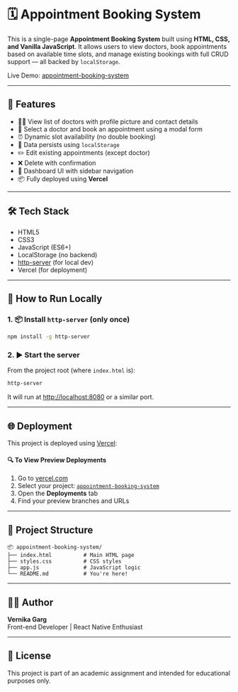 # 🗓️ Appointment Booking System

This is a single-page **Appointment Booking System** built using **HTML, CSS, and Vanilla JavaScript**. It allows users to view doctors, book appointments based on available time slots, and manage existing bookings with full CRUD support — all backed by `localStorage`.

Live Demo: [appointment-booking-system](https://appointment-booking-system-7brrmsbr8-vernika-gargs-projects.vercel.app)

---

## 🚀 Features

- 🧑‍⚕️ View list of doctors with profile picture and contact details
- 📅 Select a doctor and book an appointment using a modal form
- ⏰ Dynamic slot availability (no double booking)
- 💾 Data persists using `localStorage`
- ✏️ Edit existing appointments (except doctor)
- ❌ Delete with confirmation
- 🧭 Dashboard UI with sidebar navigation
- 📦 Fully deployed using **Vercel**

---

## 🛠️ Tech Stack

- HTML5
- CSS3
- JavaScript (ES6+)
- LocalStorage (no backend)
- [http-server](https://www.npmjs.com/package/http-server) (for local dev)
- Vercel (for deployment)

---

## 🧪 How to Run Locally

### 1. 📦 Install `http-server` (only once)

```bash
npm install -g http-server
```

### 2. ▶️ Start the server

From the project root (where `index.html` is):

```bash
http-server
```

It will run at [http://localhost:8080](http://localhost:8080) or a similar port.

---

## 🌐 Deployment

This project is deployed using [Vercel](https://vercel.com):

#### 🔍 To View Preview Deployments

1. Go to [vercel.com](https://vercel.com)
2. Select your project: [`appointment-booking-system`](https://vercel.com/vernika-gargs-projects/appointment-booking-system)
3. Open the **Deployments** tab
4. Find your preview branches and URLs

---

## 📁 Project Structure

```
📦 appointment-booking-system/
├── index.html          # Main HTML page
├── styles.css          # CSS styles
├── app.js              # JavaScript logic
└── README.md           # You're here!
```

---

## 🙋‍♀️ Author

**Vernika Garg**  
Front-end Developer | React Native Enthusiast

---

## 📃 License

This project is part of an academic assignment and intended for educational purposes only.
